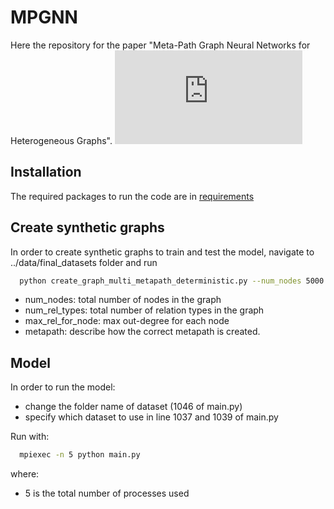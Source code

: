 # MPGNN
Here the repository for the paper "Meta-Path Graph Neural Networks for Heterogeneous Graphs".
![procedure.pdf](https://github.com/francescoferrini/MPGNN/files/11786872/procedure.pdf)

## Installation
The required packages to run the code are in [requirements](requirements.txt)

## Create synthetic graphs
In order to create synthetic graphs to train and test the model, navigate to ../data/final_datasets folder and run 
```sh
  python create_graph_multi_metapath_deterministic.py --num_nodes 5000 --max_rel_for_node 3 --metapath red-red-blue
```

* num_nodes: total number of nodes in the graph
* num_rel_types: total number of relation types in the graph
* max_rel_for_node: max out-degree for each node
* metapath: describe how the correct metapath is created. 

## Model
In order to run the model:
*  change the folder name of dataset (1046 of main.py)
*  specify which dataset to use in line 1037 and 1039 of main.py

Run with:
```sh
  mpiexec -n 5 python main.py
```
where:
* 5 is the total number of processes used
